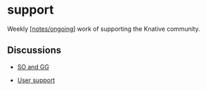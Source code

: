 # support

Weekly [[notes/ongoing]] work of  supporting the Knative community.

## Discussions

- [SO and GG](https://raindrop.io/carlisia/community-support-24917036)

- [User support](https://raindrop.io/carlisia/user-support-24513240)


[//begin]: # "Autogenerated link references for markdown compatibility"
[notes/ongoing]: notes/ongoing.md "ongoing"
[//end]: # "Autogenerated link references"